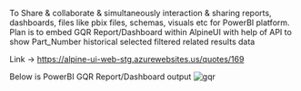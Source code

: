 To Share & collaborate & simultaneously interaction & sharing reports, dashboards, files like pbix files, schemas, visuals etc for PowerBI platform. 
Plan is to embed GQR Report/Dashboard within AlpineUI with help of API to show Part_Number historical selected filtered related results data

Link -> https://alpine-ui-web-stg.azurewebsites.us/quotes/169

Below is PowerBI GQR Report/Dashboard output
![gqr ](https://github.com/user-attachments/assets/b3fa9ef1-4a48-432b-b2cb-7e6c5907318a)
